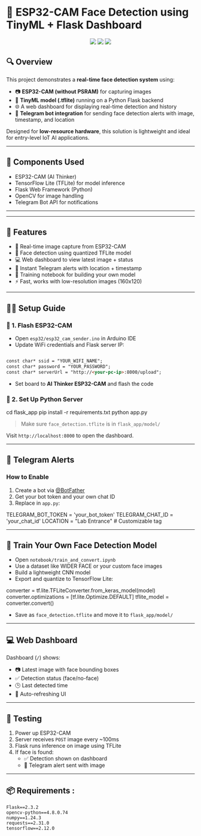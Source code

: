 # 🤖 ESP32-CAM Face Detection using TinyML + Flask Dashboard

<p align="center">
  <img src="https://img.shields.io/badge/status-active-success.svg" />

  <img src="https://img.shields.io/badge/TinyML-TFLite-green.svg" />
  <img src="https://img.shields.io/badge/python-3.x-blue.svg" />
</p>

## 🔍 Overview

This project demonstrates a **real-time face detection system** using:
- 📷 **ESP32-CAM (without PSRAM)** for capturing images
- 🧠 **TinyML model (.tflite)** running on a Python Flask backend
- 🌐 A web dashboard for displaying real-time detection and history
- 📲 **Telegram bot integration** for sending face detection alerts with image, timestamp, and location

Designed for **low-resource hardware**, this solution is lightweight and ideal for entry-level IoT AI applications.

---

## 🧰 Components Used

- ESP32-CAM (AI Thinker)
- TensorFlow Lite (TFLite) for model inference
- Flask Web Framework (Python)
- OpenCV for image handling
- Telegram Bot API for notifications

---

---

## 🚀 Features

- 📸 Real-time image capture from ESP32-CAM
- 🧠 Face detection using quantized TFLite model
- 💻 Web dashboard to view latest image + status
- 🔔 Instant Telegram alerts with location + timestamp
- 🧪 Training notebook for building your own model
- ⚡ Fast, works with low-resolution images (160x120)

---

## 🧑‍💻 Setup Guide

### 🔧 1. Flash ESP32-CAM

- Open `esp32/esp32_cam_sender.ino` in Arduino IDE
- Update WiFi credentials and Flask server IP:

````markdown

const char* ssid = "YOUR_WIFI_NAME";
const char* password = "YOUR_PASSWORD";
const char* serverUrl = "http://<your-pc-ip>:8000/upload";

````

- Set board to **AI Thinker ESP32-CAM** and flash the code

### 🐍 2. Set Up Python Server

cd flask_app
pip install -r requirements.txt
python app.py


> Make sure `face_detection.tflite` is in `flask_app/model/`

Visit `http://localhost:8000` to open the dashboard.

---

## 📲 Telegram Alerts

### How to Enable

1. Create a bot via [@BotFather](https://t.me/BotFather)
2. Get your bot token and your own chat ID
3. Replace in `app.py`:

TELEGRAM_BOT_TOKEN = 'your_bot_token'
TELEGRAM_CHAT_ID = 'your_chat_id'
LOCATION = "Lab Entrance" # Customizable tag


---

## 🧠 Train Your Own Face Detection Model

- Open `notebook/train_and_convert.ipynb`
- Use a dataset like WIDER FACE or your custom face images
- Build a lightweight CNN model
- Export and quantize to TensorFlow Lite:

converter = tf.lite.TFLiteConverter.from_keras_model(model)
converter.optimizations = [tf.lite.Optimize.DEFAULT]
tflite_model = converter.convert()


- Save as `face_detection.tflite` and move it to `flask_app/model/`

---

## 💻 Web Dashboard

Dashboard (`/`) shows:
- 📷 Latest image with face bounding boxes
- ✅ Detection status (face/no-face)
- 🕒 Last detected time
- 🔄 Auto-refreshing UI

---

## 🧪 Testing

1. Power up ESP32-CAM
2. Server receives `POST` image every ~100ms
3. Flask runs inference on image using TFLite
4. If face is found:
   - ✅ Detection shown on dashboard
   - 📩 Telegram alert sent with image

---

## 📦 Requirements :
```
Flask==2.3.2
opencv-python==4.8.0.74
numpy==1.24.3
requests==2.31.0
tensorflow==2.12.0
```
```
